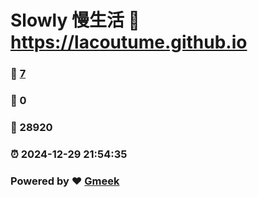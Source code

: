 # Slowly 慢生活 :link: https://lacoutume.github.io 
### :page_facing_up: [7](https://lacoutume.github.io/tag.html) 
### :speech_balloon: 0 
### :hibiscus: 28920 
### :alarm_clock: 2024-12-29 21:54:35 
### Powered by :heart: [Gmeek](https://github.com/Meekdai/Gmeek)
